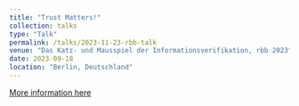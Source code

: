 ```yaml
---
title: "Trust Matters!"
collection: talks
type: "Talk"
permalink: /talks/2023-11-23-rbb-talk
venue: "Das Katz- und Mausspiel der Informationsverifikation, rbb 2023"
date: 2023-09-18
location: "Berlin, Deutschland"
---
```


[More information here]([https://spsc-symposium2023.mobileds.de/](https://events.rbb-online.de/b/?p=newspolygraph&host=events.rbb-online.de)https://events.rbb-online.de/b/?p=newspolygraph&host=events.rbb-online.de)


